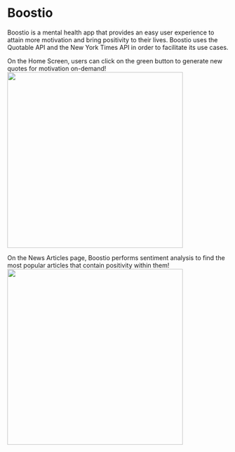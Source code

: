 # Boostio
Boostio is a mental health app that provides an easy user experience to attain more motivation and bring positivity to their lives.
Boostio uses the Quotable API and the New York Times API in order to facilitate its use cases.

On the Home Screen, users can click on the green button to generate new quotes for motivation on-demand!
<img src="https://cdn.discordapp.com/attachments/802253468252766252/1199226466425110568/IMG_2583.PNG?ex=65c1c5ae&is=65af50ae&hm=d87a4ec579a04ebe90a722f9d8c539653f51f45eceab94ad8e273b44723f9ee0&" width="400">

On the News Articles page, Boostio performs sentiment analysis to find the most popular articles that contain positivity within them!
<img src="https://cdn.discordapp.com/attachments/802253468252766252/1199226469734424657/IMG_2584.PNG?ex=65c1c5ae&is=65af50ae&hm=7ae9fdc871c01432193ec9e05b2b9f707689124a89cb413ccae650bf2c27ad45&" width="400">
